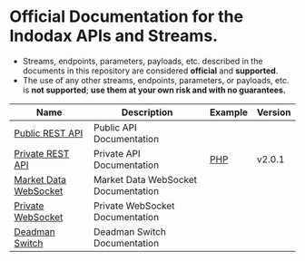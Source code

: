 # Official Documentation for the Indodax APIs and Streams.

* Streams, endpoints, parameters, payloads, etc. described in the documents in this repository are considered **official** and **supported**.
* The use of any other streams, endpoints, parameters, or payloads, etc. is **not supported**; **use them at your own risk and with no guarantees.**


Name | Description | Example | Version
------------ | ------------ | ------------ | ------------
[Public REST API](./Public-RestAPI.md) | Public API Documentation | |
[Private REST API](./Private-RestAPI.md) | Private API Documentation | [PHP](./example/Private-RestAPI-php.md) | v2.0.1 
[Market Data WebSocket](./Marketdata-websocket.md) | Market Data WebSocket Documentation | |
[Private WebSocket](./Private-websocket.md) | Private WebSocket Documentation | |
[Deadman Switch](./Deadman-switch.md) | Deadman Switch Documentation | | 

